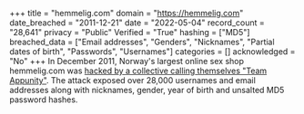 +++
title = "hemmelig.com"
domain = "https://hemmelig.com"
date_breached = "2011-12-21"
date = "2022-05-04"
record_count = "28,641"
privacy = "Public"
Verified = "True"
hashing = ["MD5"]
breached_data = ["Email addresses", "Genders", "Nicknames", "Partial dates of birth", "Passwords", "Usernames"]
categories = []
acknowledged = "No"
+++
In December 2011, Norway's largest online sex shop hemmelig.com was <a href="http://www.dazzlepod.com/hemmelig/?page=93" target="_blank" rel="noopener">hacked by a collective calling themselves &quot;Team Appunity&quot;</a>. The attack exposed over 28,000 usernames and email addresses along with nicknames, gender, year of birth and unsalted MD5 password hashes.
